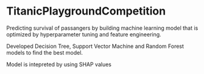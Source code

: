 # TitanicPlaygroundCompetition

Predicting survival of passangers by building machine learning model that is optimized by hyperparameter tuning and feature engineering.

Developed Decision Tree, Support Vector Machine and Random Forest models to find the best model.

Model is intepreted by using SHAP values
